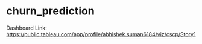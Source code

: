# churn_prediction

Dashboard Link: https://public.tableau.com/app/profile/abhishek.suman6184/viz/cscp/Story1
